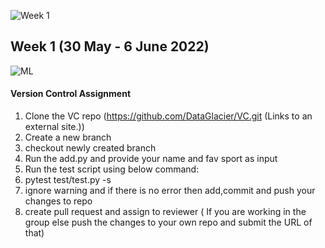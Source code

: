 ![Week 1](https://user-images.githubusercontent.com/7065401/52071927-c1cd7100-2562-11e9-908a-dde91ba14e59.png)
## Week 1 (30 May - 6 June 2022)
![ML](https://user-images.githubusercontent.com/7065401/52071924-c003ad80-2562-11e9-8297-1c6595f8a7ff.png)

#### Version Control Assignment 
1) Clone the VC repo (https://github.com/DataGlacier/VC.git (Links to an external site.))
2) Create a new branch
3) checkout newly created branch
4) Run the add.py and provide your name and fav sport as input
5) Run the test script using below command:      
6) pytest test/test.py -s
7) ignore warning and if there is no error then add,commit and push your changes to repo
8) create pull request and assign to reviewer ( If you are working in the group else push the changes to your own repo and submit the URL of that)
